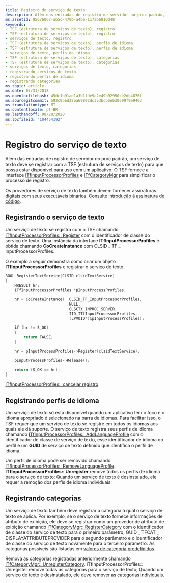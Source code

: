 ```yaml
---
title: Registro do serviço de texto
description: Além das entradas de registro de servidor no proc padrão, um serviço de texto deve se registrar com a TSF (estrutura de serviços de texto) para que possa estar disponível para uso com um aplicativo.
ms.assetid: 95676067-ab5c-470b-a4be-117ab6810d48
keywords:
- TSF (estrutura de serviços de texto), registro
- TSF (estrutura de serviços de texto), registro
- serviços de texto, registro
- TSF (estrutura de serviços de texto), perfis de idioma
- TSF (estrutura de serviços de texto), perfis de idioma
- serviços de texto, perfis de idioma
- TSF (estrutura de serviços de texto), categorias
- TSF (estrutura de serviços de texto), categorias
- serviços de texto, categorias
- registrando serviços de texto
- registrando perfis de idioma
- registrando categorias
ms.topic: article
ms.date: 05/31/2018
ms.openlocfilehash: 45dc1b91ad1a3b1fde9a2e49b92950ce2db4876f
ms.sourcegitcommit: 592c9bbd22ba69802dc353bcb5eb30699f9e9403
ms.translationtype: MT
ms.contentlocale: pt-BR
ms.lasthandoff: 08/20/2020
ms.locfileid: "104454192"
---
```

# <a name="text-service-registration"></a>Registro do serviço de texto

Além das entradas de registro de servidor no proc padrão, um serviço de texto deve se registrar com a TSF (estrutura de serviços de texto) para que possa estar disponível para uso com um aplicativo. O TSF fornece a interface [ITfInputProcessorProfiles](/windows/desktop/api/msctf/nn-msctf-itfinputprocessorprofiles) e [ITfCategoryMgr](/windows/desktop/api/msctf/nn-msctf-itfcategorymgr) para simplificar o processo de registro.

Os provedores de serviço de texto também devem fornecer assinaturas digitais com seus executáveis binários. Consulte [introdução à assinatura de código](/previous-versions/windows/internet-explorer/ie-developer/platform-apis/ms537361(v=vs.85)).

## <a name="registering-the-text-service"></a>Registrando o serviço de texto

Um serviço de texto se registra com o TSF chamando [ITfInputProcessorProfiles:: Register](/windows/desktop/api/msctf/nf-msctf-itfinputprocessorprofiles-register) com o identificador de classe do serviço de texto. Uma instância da interface **ITfInputProcessorProfiles** é obtida chamando **CoCreateInstance** com CLSID \_ TF \_ InputProcessorProfiles.

O exemplo a seguir demonstra como criar um objeto **ITfInputProcessorProfiles** e registrar o serviço de texto.


```C++
BOOL RegisterTextService(CLSID clsidTextService)
{
    HRESULT hr;
    ITfInputProcessorProfiles *pInputProcessProfiles;

    hr = CoCreateInstance(  CLSID_TF_InputProcessorProfiles, 
                            NULL, 
                            CLSCTX_INPROC_SERVER,
                            IID_ITfInputProcessorProfiles, 
                            (LPVOID*)&pInputProcessProfiles);

    if (hr != S_OK)
    {
        return FALSE;
    }

    hr = pInputProcessProfiles->Register(clsidTextService);

    pInputProcessProfiles->Release();
    
    return (S_OK == hr);
}
```



[ITfInputProcessorProfiles:: cancelar registro](/windows/desktop/api/msctf/nf-msctf-itfinputprocessorprofiles-unregister)

## <a name="registering-language-profiles"></a>Registrando perfis de idioma

Um serviço de texto só está disponível quando um aplicativo tem o foco e o idioma apropriado é selecionado na barra de idiomas. Para facilitar isso, o TSF requer que um serviço de texto se registre em todos os idiomas aos quais ele dá suporte. O serviço de texto registra seus perfis de idioma chamando [ITfInputProcessorProfiles:: AddLanguageProfile](/windows/desktop/api/msctf/nf-msctf-itfinputprocessorprofiles-addlanguageprofile) com o identificador de classe de serviço de texto, esse identificador de idioma do perfil e um **GUID** de serviço de texto definido que identifica o perfil de idioma.

Um perfil de idioma pode ser removido chamando [ITfInputProcessorProfiles:: RemoveLanguageProfile](/windows/desktop/api/msctf/nf-msctf-itfinputprocessorprofiles-removelanguageprofile). **ITfInputProcessorProfiles:: Unregister** remove todos os perfis de idioma para o serviço de texto; Quando um serviço de texto é desinstalado, ele requer a remoção dos perfis de idioma individuais.

## <a name="registering-categories"></a>Registrando categorias

Um serviço de texto também deve registrar a categoria à qual o serviço de texto se aplica. Por exemplo, se o serviço de texto fornece informações de atributo de exibição, ele deve se registrar como um provedor de atributo de exibição chamando [ITfCategoryMgr:: RegisterCategory](/windows/desktop/api/Msctf/nf-msctf-itfcategorymgr-registercategory) com o identificador de classe do serviço de texto para o primeiro parâmetro, GUID \_ TFCAT \_ DISPLAYATTRIBUTEPROVIDER para o segundo parâmetro e o identificador de classe do serviço de texto novamente para o terceiro parâmetro. As categorias possíveis são listadas em [valores de categoria predefinidos](predefined-category-values.md).

Remova as categorias registradas anteriormente chamando [ITfCategoryMgr:: UnregisterCategory](/windows/desktop/api/Msctf/nf-msctf-itfcategorymgr-unregistercategory). ITfInputProcessorProfiles:: Unregister remove todas as categorias para o serviço de texto; Quando um serviço de texto é desinstalado, ele deve remover as categorias individuais.

 

 